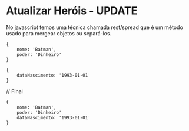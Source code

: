# Atualizar Heróis - UPDATE

No javascript temos uma técnica chamada rest/spread que é um método usado para mergear objetos ou separá-los.

```
{
    nome: 'Batman',
    poder: 'Dinheiro'
}

{
    dataNascimento: '1993-01-01'
}
```

// Final

```
{
    nome: 'Batman',
    poder: 'Dinheiro'
    dataNascimento: '1993-01-01'
}
```